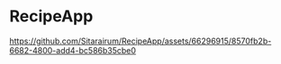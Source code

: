 # RecipeApp



https://github.com/Sitarairum/RecipeApp/assets/66296915/8570fb2b-6682-4800-add4-bc586b35cbe0

